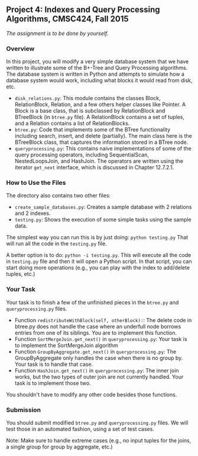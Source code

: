 ## Project 4: Indexes and Query Processing Algorithms, CMSC424, Fall 2015

*The assignment is to be done by yourself.*

### Overview

In this project, you will modify a very simple database system that we have written to illustrate some of the B+-Tree and Query Processing algorithms. 
The database system is written in Python and attempts to simulate how a database system would work, including what blocks it would read from disk, etc.

* `disk_relations.py`: This module contains the classes Block, RelationBlock, Relation, and a few others helper classes like Pointer. A Block is a base class, 
that is subclassed by RelationBlock and BTreeBlock (in `btree.py` file). A RelationBlock contains a set of tuples, and a Relation contains a list of RelationBlocks. 
* `btree.py`: Code that implements some of the BTree functionality including search, insert, and delete (partially). The main class here is the BTreeBlock class, that 
captures the information stored in a BTree node.
* `queryprocessing.py`: This contains naive implementations of some of the query processing operators, including SequentialScan, NestedLoopsJoin, and HashJoin. The operators are written using the iterator `get_next` interface, which is discussed in Chapter 12.7.2.1.

### How to Use the Files

The directory also contains two other files:
* `create_sample_databases.py`: Creates a sample database with 2 relations and 2 indexes.
* `testing.py`: Shows the execution of some simple tasks using the sample data. 

The simplest way you can run this is by just doing: `python testing.py`
That will run all the code in the `testing.py` file.

A better option is to do: `python -i testing.py`. This will execute all the code in `testing.py` file and then it will open a Python script. In that script, you can start doing more operations (e.g., you can play with the index to add/delete tuples, etc.)

### Your Task

Your task is to finish a few of the unfinished pieces in the `btree.py` and `queryprocessing.py` files.
* Function `redistributeWithBlock(self, otherBlock):`: The delete code in btree.py does not handle the case where an underfull node borrows entries from one of its siblings.
You are to implement this function.
* Function `SortMergeJoin.get_next()` in `queryprocessing.py`: Your task is to implement the SortMergeJoin algorithm
* Function `GroupByAggregate.get_next()` in `queryprocessing.py`: The GroupByAggregate only handles the case when there is no group by. Your task is to handle that case.
* Function `HashJoin.get_next()` in `queryprocessing.py`: The inner join works, but the two types of outer join are not currently handled. Your task is to implement those two.

You shouldn't have to modify any other code besides those functions.

### Submission
You should submit modified `btree.py` and `queryprocessing.py` files. We will test those in an automated fashion, using a set of test cases.

Note: Make sure to handle extreme cases (e.g., no input tuples for the joins, a single group for group by aggregate, etc.)

